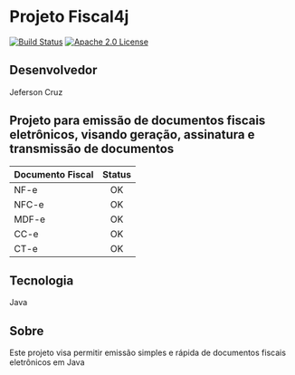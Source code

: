 # Projeto Fiscal4j

[![Build Status](https://travis-ci.org/BLACKFISHLABS/fiscal4j.svg?branch=master)](https://travis-ci.org/BLACKFISHLABS/fiscal4j)
[![Apache 2.0 License](https://img.shields.io/badge/license-apache%202.0-green.svg) ](https://github.com/BLACKFISHLABS/fiscal4j/blob/master/LICENSE)

## Desenvolvedor

Jeferson Cruz

## Projeto para emissão de documentos fiscais eletrônicos, visando geração, assinatura e transmissão de documentos

| Documento Fiscal    | Status         |
| ------------------- | :------------: |
| NF-e                | OK             |
| NFC-e               | OK             |
| MDF-e               | OK             |
| CC-e                | OK             |
| CT-e                | OK             |

## Tecnologia

Java

## Sobre

Este projeto visa permitir emissão simples e rápida de documentos fiscais eletrônicos em Java